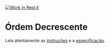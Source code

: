 [![Work in Repl.it](https://classroom.github.com/assets/work-in-replit-14baed9a392b3a25080506f3b7b6d57f295ec2978f6f33ec97e36a161684cbe9.svg)](https://classroom.github.com/online_ide?assignment_repo_id=3841889&assignment_repo_type=AssignmentRepo)
# Órdem Decrescente

Leia atentamente as [instruções](./instruções.md) e a [especificação](./especificação.md).
